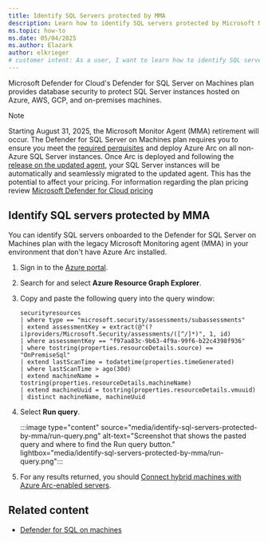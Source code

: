 ```yaml
---
title: Identify SQL Servers protected by MMA
description: Learn how to identify SQL servers protected by Microsoft Monitoring Agent (MMA) in your environment without having Azure Arc installed
ms.topic: how-to
ms.date: 05/04/2025
ms.author: Elazark
author: elkrieger
# customer intent: As a user, I want to learn how to identify SQL servers protected by Microsoft Monitoring Agent (MMA) in my environment so that I can assess their security posture.
---
```


Microsoft Defender for Cloud's Defender for SQL Server on Machines plan provides database security to protect SQL Server instances hosted on Azure, AWS, GCP, and on-premises machines. 

> [!NOTE]
> Starting August 31, 2025, the Microsoft Monitor Agent (MMA) retirement will occur. The Defender for SQL Server on Machines plan requires you to ensure you meet the [required perquisites](defender-for-sql-usage.md#prerequisites) and deploy Azure Arc on all non-Azure SQL Server instances. Once Arc is deployed and following the [release on the updated agent](release-notes.md#update-to-defender-for-sql-servers-on-machines-plan), your SQL Server instances will be automatically and seamlessly migrated to the updated agent. This has the potential to affect your pricing. For information regarding the plan pricing review [Microsoft Defender for Cloud pricing](https://azure.microsoft.com/pricing/details/defender-for-cloud/)

## Identify SQL servers protected by MMA

You can identify SQL servers onboarded to the Defender for SQL Server on Machines plan with the legacy Microsoft Monitoring agent (MMA) in your environment that don't have Azure Arc installed.

1. Sign in to the [Azure portal](https://portal.azure.com).

1. Search for and select **Azure Resource Graph Explorer**.

1. Copy and paste the following query into the query window: 

    ```kusto
    securityresources 
    | where type == "microsoft.security/assessments/subassessments" 
    | extend assessmentKey = extract(@"(?i)providers/Microsoft.Security/assessments/([^/]*)", 1, id) 
    | where assessmentKey == "f97aa83c-9b63-4f9a-99f6-b22c4398f936" 
    | where tostring(properties.resourceDetails.source) == "OnPremiseSql" 
    | extend lastScanTime = todatetime(properties.timeGenerated) 
    | where lastScanTime > ago(30d) 
    | extend machineName = tostring(properties.resourceDetails.machineName) 
    | extend machineUuid = tostring(properties.resourceDetails.vmuuid) 
    | distinct machineName, machineUuid
    ```

1. Select **Run query**.

    :::image type="content" source="media/identify-sql-servers-protected-by-mma/run-query.png" alt-text="Screenshot that shows the pasted query and where to find the Run query button." lightbox="media/identify-sql-servers-protected-by-mma/run-query.png":::

1. For any results returned, you should [Connect hybrid machines with Azure Arc-enabled servers](/azure/azure-arc/servers/learn/quick-enable-hybrid-vm).

## Related content

- [Defender for SQL on machines](defender-for-sql-on-machines.md)
